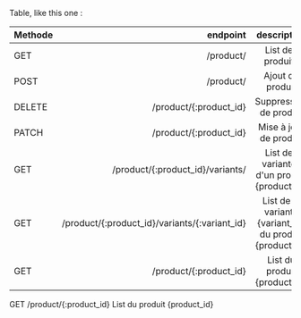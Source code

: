 Table, like this one :

Methode | endpoint | description
| :--- | ---: | :---:
GET  | /product/ | List des produits
POST  | /product/ | Ajout de produit
DELETE  | 	/product/{:product_id} | Suppression de produit
PATCH  | /product/{:product_id} | Mise à jour de produit
GET  | /product/{:product_id}/variants/ | List des variantes d'un produit {product_id}
GET  | /product/{:product_id}/variants/{:variant_id} | List de la variante {variant_id} du produit {product_id}
GET  | /product/{:product_id} | List du produit {product_id}


GET	/product/{:product_id}	List du produit {product_id}